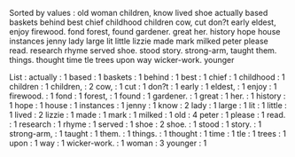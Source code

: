 Sorted by values :
old woman children, know lived shoe actually based baskets behind best chief childhood children cow, cut don?t early eldest, enjoy firewood. fond forest, found gardener. great her. history hope house instances jenny lady large lit little lizzie made mark milked peter please read. research rhyme served shoe. stood story. strong-arm, taught them. things. thought time tle trees upon way wicker-work. younger 

List :
actually : 1
based : 1
baskets : 1
behind : 1
best : 1
chief : 1
childhood : 1
children : 1
children, : 2
cow, : 1
cut : 1
don?t : 1
early : 1
eldest, : 1
enjoy : 1
firewood. : 1
fond : 1
forest, : 1
found : 1
gardener. : 1
great : 1
her. : 1
history : 1
hope : 1
house : 1
instances : 1
jenny : 1
know : 2
lady : 1
large : 1
lit : 1
little : 1
lived : 2
lizzie : 1
made : 1
mark : 1
milked : 1
old : 4
peter : 1
please : 1
read. : 1
research : 1
rhyme : 1
served : 1
shoe : 2
shoe. : 1
stood : 1
story. : 1
strong-arm, : 1
taught : 1
them. : 1
things. : 1
thought : 1
time : 1
tle : 1
trees : 1
upon : 1
way : 1
wicker-work. : 1
woman : 3
younger : 1
